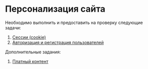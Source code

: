 Персонализация сайта
===

Необходимо выполнить и предоставить на проверку следующие задачи:

1. [Сессии (cookie)](./sessions/)
2. [Авторизация и регистрация пользователей](./auth_and_reg_users/)

Дополнительные задания:

1. [Платный контент](./paid_content/)


